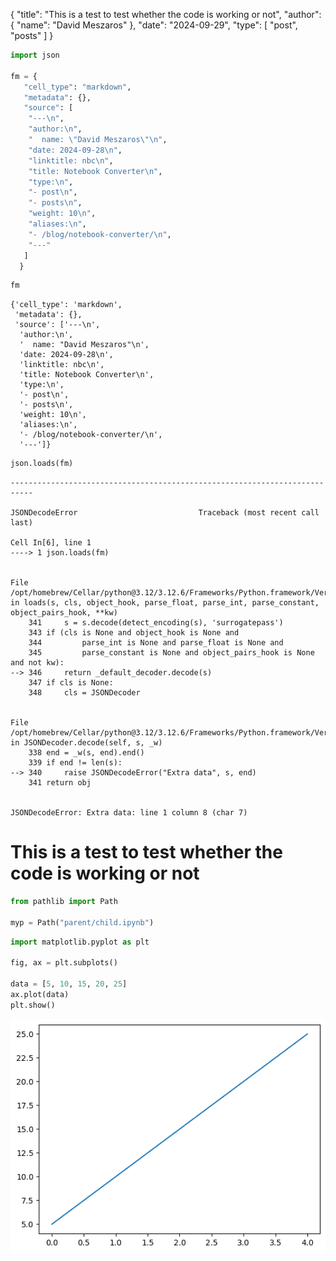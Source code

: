 {
  "title": "This is a test to test whether the code is working or not",
  "author": {
    "name": "David Meszaros"
  },
  "date": "2024-09-29",
  "type": [
    "post",
    "posts"
  ]
}
```python
import json

fm = {
   "cell_type": "markdown",
   "metadata": {},
   "source": [
    "---\n",
    "author:\n",
    "  name: \"David Meszaros\"\n",
    "date: 2024-09-28\n",
    "linktitle: nbc\n",
    "title: Notebook Converter\n",
    "type:\n",
    "- post\n",
    "- posts\n",
    "weight: 10\n",
    "aliases:\n",
    "- /blog/notebook-converter/\n",
    "---"
   ]
  }
```


```python
fm
```




    {'cell_type': 'markdown',
     'metadata': {},
     'source': ['---\n',
      'author:\n',
      '  name: "David Meszaros"\n',
      'date: 2024-09-28\n',
      'linktitle: nbc\n',
      'title: Notebook Converter\n',
      'type:\n',
      '- post\n',
      '- posts\n',
      'weight: 10\n',
      'aliases:\n',
      '- /blog/notebook-converter/\n',
      '---']}




```python
json.loads(fm)
```


    ---------------------------------------------------------------------------

    JSONDecodeError                           Traceback (most recent call last)

    Cell In[6], line 1
    ----> 1 json.loads(fm)


    File /opt/homebrew/Cellar/python@3.12/3.12.6/Frameworks/Python.framework/Versions/3.12/lib/python3.12/json/__init__.py:346, in loads(s, cls, object_hook, parse_float, parse_int, parse_constant, object_pairs_hook, **kw)
        341     s = s.decode(detect_encoding(s), 'surrogatepass')
        343 if (cls is None and object_hook is None and
        344         parse_int is None and parse_float is None and
        345         parse_constant is None and object_pairs_hook is None and not kw):
    --> 346     return _default_decoder.decode(s)
        347 if cls is None:
        348     cls = JSONDecoder


    File /opt/homebrew/Cellar/python@3.12/3.12.6/Frameworks/Python.framework/Versions/3.12/lib/python3.12/json/decoder.py:340, in JSONDecoder.decode(self, s, _w)
        338 end = _w(s, end).end()
        339 if end != len(s):
    --> 340     raise JSONDecodeError("Extra data", s, end)
        341 return obj


    JSONDecodeError: Extra data: line 1 column 8 (char 7)


# This is a test to test whether the code is working or not


```python
from pathlib import Path

myp = Path("parent/child.ipynb")
```


```python
import matplotlib.pyplot as plt

fig, ax = plt.subplots()

data = [5, 10, 15, 20, 25]
ax.plot(data)
plt.show()
```


    
![png](resources/output_6_0.png)
    

